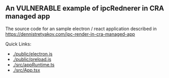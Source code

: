 ## An VULNERABLE example of ipcRednerer in CRA managed app

The source code for an sample electron / react application described in https://dennistretyakov.com/ipc-render-in-cra-managed-app

Quick Links:

- [./public/electron.js](./public/electron.js)
- [./public/preload.js](./public/preload.js)
- [./src/appRuntime.ts](./src/appRuntime.ts)
- [./src/App.tsx](./src/App.tsx)
